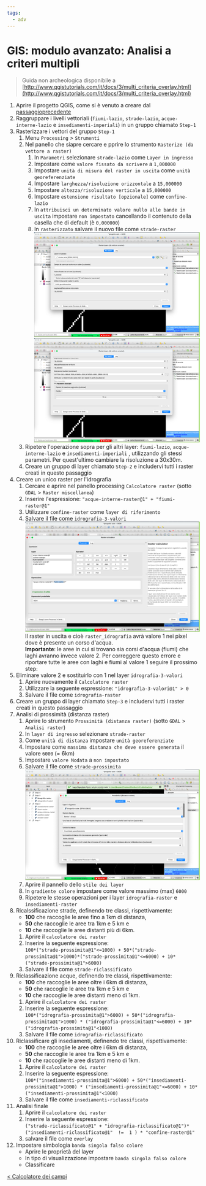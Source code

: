 ```yaml
---
tags:
  - adv
---
```

# GIS: modulo avanzato: Analisi a criteri multipli

> Guida non archeologica disponibile a  
> [http://www.qgistutorials.com/it/docs/3/multi_criteria_overlay.html](http://www.qgistutorials.com/it/docs/3/multi_criteria_overlay.html)


1. Aprire il progetto QGIS, come si è venuto a creare dal [passaggioprecedente](Calcolatore%20dei%20campi.md)
2. Raggruppare i livelli vettoriali (`fiumi-lazio`, `strade-lazio`, `acque-interne-lazio` e `insediamenti-imperiali`) in un gruppo chiamato `Step-1`
3. Rasterizzare i vettori del gruppo `Step-1`
	1. Menu `Processing` > `Strumenti`
    2. Nel panello che siapre cercare e pprire lo strumento `Rasterize (da vettore a raster)`
	    1. In `Parametri` selezionare `strade-lazio` come `Layer in ingresso`
    	2. Impostare come `valore fissato da scrivere` a `1,000000`
	    3. Impostare `unità di misura del raster in uscita` come `unità georeferenziate`
    	4. Impostare `larghezza/risoluzione orizzontale` a `15,000000`
	    5. Impostare `altezza/risoluzione verticale` a `15,000000`
	    6. Impostare `estensione risultato [opzionale]` come `confine-lazio`
	    7. In `attribuisci un determinato valore nullo alle bande in uscita` impostare `non impostato` cancellando il contenuto della casella che di default (è `0,000000`)
    	8. In `rasterizzato` salvare il nuovo file come `strade-raster`
    	![Pasted image 20220509153644](img/rasterizza-strade-1.png)
		![Pasted image 20220509153653](img/rasterizza-strade-2.png)
    3. Ripetere l'operazione sopra per gli altri layer: `fiumi-lazio`,  `acque-interne-lazio` e `insediamenti-imperiali` , utilizzando gli stessi parametri. Per quest'ultimo cambiare la risoluzione a 30x30m.
    4. Creare un gruppo di layer chiamato `Step-2` e includervi tutti i raster creati in questo passaggio
4. Creare un unico raster per l'idrografia
    1. Cercare e aprire nel panello processing `Calcolatore raster` (sotto `GDAL` > `Raster miscellanea`)
    2. Inserire l'espressione: `"acque-interne-raster@1" + "fiumi-raster@1"`
    3. Utilizzare `confine-raster` come `layer di riferimento`
    4. Salvare il file come `idrografia-3-valori`
    ![Pasted image 20220509155655](img/unione-fiumi-acque-interne.png)
	Il raster in uscita e cioè `raster_idrografia` avrà valore 1 nei pixel dove è presente un corso d'acqua.  
	**Importante**: le aree in cui si trovano sia corsi d'acqua (fiumi) che laghi avranno invece valore 2. Per correggere questo errore e riportare tutte le aree con laghi e fiumi al valore 1 seguire il prossimo step:
5. Eliminare valore 2 e sostituirlo con 1 nel layer `idrografia-3-valori`
    1. Aprire nuovamente il `Calcolatore raster`
    2. Utilizzare la seguente espressione: `"idrografia-3-valori@1" > 0`
    3. Salvare il file come `idrografia-raster`
6. Creare un gruppo di layer chiamato `Step-3` e includervi tutti i raster creati in questo passaggio
7. Analisi di prossimità (distanza raster)
    1. Aprire lo strumento `Prossimità (distanza raster)` (sotto `GDAL` > `Analisi raster`)
    2. In `layer di ingresso` selezionare `strade-raster`
    3. Come `unità di distanza` impostare `unità georeferenziate`
    4. Impostare come `massima distanza che deve essere generata` il valore `6000` (= 6km)
    5. Impostare `valore Nodata` a `non impostato`
    6. Salvare il file come `strade-prossimita`
    ![Pasted image 20220509161130](img/prossimita-idrografia.png)
    7. Aprire il pannello dello `stile dei layer`
    8. In `gradiente colore` impostare come valore massimo (max) `6000`
    9. Ripetere le stesse operazioni per i layer `idrografia-raster` e `insediamenti-raster`
8. Ricalssificazione strade, definendo tre classi, rispettivamente:
	 -  **100** che raccoglie le aree fino a 1km di distanza, 
	 -  **50** che raccoglie le aree tra 1km e 5 km e 
	 -  **10** che raccoglie le aree distanti più di 6km.
    1. Aprire il `calcolatore dei raster`
    2. Inserire la seguente espressione:  
	`100*("strade-prossimita@1"<=1000) + 50*("strade-prossimita@1">1000)*("strade-prossimita@1"<=6000) + 10*("strade-prossimita@1">6000)`
	3. Salvare il file come `strade-riclassificato`
9. Riclassificazione acque, definendo tre classi, rispettivamente:
	 -  **100** che raccoglie le aree oltre i 6km di distanza, 
	 -  **50** che raccoglie le aree tra 1km e 5 km e 
	 -  **10** che raccoglie le aree distanti meno di 1km.
    1. Aprire il `calcolatore dei raster`
    2. Inserire la seguente espressione:  
	`100*("idrografia-prossimita@1">6000) + 50*("idrografia-prossimita@1">1000) * ("idrografia-prossimita@1"<=6000) + 10*("idrografia-prossimita@1"<1000)`
    3. Salvare il file come `idrografia-riclassificato`
10. Riclassificare gli insediamenti, definendo tre classi, rispettivamente:
	 -  **100** che raccoglie le aree oltre i 6km di distanza, 
	 -  **50** che raccoglie le aree tra 1km e 5 km e 
	 -  **10** che raccoglie le aree distanti meno di 1km.
    1. Aprire il `calcolatore dei raster`
    2. Inserire la seguente espressione:  
	`100*("insediamenti-prossimita@1">6000) + 50*("insediamenti-prossimita@1">1000) * ("insediamenti-prossimita@1"<=6000) + 10*("insediamenti-prossimita@1"<1000)`
    3. Salvare il file come `insediamenti-riclassificato`
11. Analisi finale
    1. Aprire il `calcolatore dei raster`
    2. Inserire la seguente espressione:  
    `("strade-riclassificato@1" + "idrografia-riclassificato@1")*("insediamenti-riclassificato@1"  !=  1 ) * "confine-raster@1"`
    4. salvare il file come `overlay`
12. Impostare simbologia `banda singola falso colore`
	- Aprire le proprietà del layer
    - In tipo di visualizzazione impostare `banda singola falso colore`
    - Classificare

[< Calcolatore dei campi](Calcolatore%20dei%20campi.md)